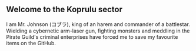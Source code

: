 ## Welcome to the Koprulu sector

I am Mr. Johnson (コブラ), king of an harem and commander of a battlestar.
Wielding a cybernetic arm-laser gun, fighting monsters and meddling in the Pirate Guild's criminal enterprises have forced me to save my favourite items on the GitHub.

